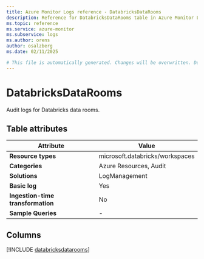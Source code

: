 ```yaml
---
title: Azure Monitor Logs reference - DatabricksDataRooms
description: Reference for DatabricksDataRooms table in Azure Monitor Logs.
ms.topic: reference
ms.service: azure-monitor
ms.subservice: logs
ms.author: orens
author: osalzberg
ms.date: 02/11/2025

# This file is automatically generated. Changes will be overwritten. Do not change this file directly.
---
```


# DatabricksDataRooms

Audit logs for Databricks data rooms.


## Table attributes

|Attribute|Value|
|---|---|
|**Resource types**|microsoft.databricks/workspaces|
|**Categories**|Azure Resources, Audit|
|**Solutions**| LogManagement|
|**Basic log**|Yes|
|**Ingestion-time transformation**|No|
|**Sample Queries**|-|



## Columns
  
[!INCLUDE [databricksdatarooms](~/reusable-content/ce-skilling/azure/includes/azure-monitor/reference/tables/databricksdatarooms-include.md)]
